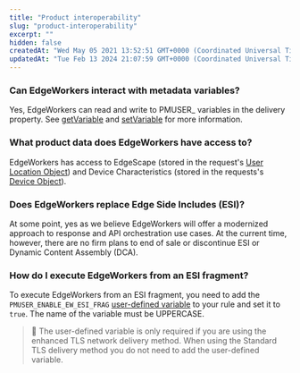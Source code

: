 ```yaml
---
title: "Product interoperability"
slug: "product-interoperability"
excerpt: ""
hidden: false
createdAt: "Wed May 05 2021 13:52:51 GMT+0000 (Coordinated Universal Time)"
updatedAt: "Tue Feb 13 2024 21:07:59 GMT+0000 (Coordinated Universal Time)"
---
```

### Can EdgeWorkers interact with metadata variables?

Yes, EdgeWorkers can read and write to PMUSER\_ variables in the delivery property. See [getVariable](doc:request-object#getvariable) and [setVariable](doc:request-object#setvariable) for more information.

### What product data does EdgeWorkers have access to?

EdgeWorkers has access to EdgeScape (stored in the request's [User Location Object](doc:user-location-object)) and Device Characteristics (stored in the requests's [Device Object](doc:device-object)).

### Does EdgeWorkers replace Edge Side Includes (ESI)?

At some point, yes as we believe EdgeWorkers will offer a modernized approach to response and API orchestration use cases. At the current time, however, there are no firm plans to end of sale or discontinue ESI or Dynamic Content Assembly (DCA).

### How do I execute EdgeWorkers from an ESI fragment?

To execute EdgeWorkers from an ESI fragment, you need to add the  `PMUSER_ENABLE_EW_ESI_FRAG` [user-defined variable](https://techdocs.akamai.com/property-mgr/docs/user-defined-vars) to your rule and set it to `true`. The name of the variable must be UPPERCASE.

> 📘 The user-defined variable is only required if you are using the enhanced TLS network delivery method. When using the Standard TLS delivery method you do not need to add the user-defined variable.
